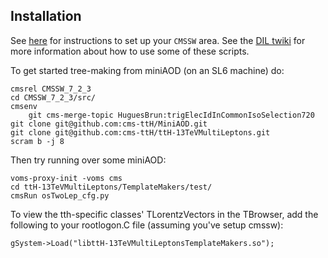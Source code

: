 ## Installation

See [here](https://github.com/cms-ttH/BEAN#boson-exploration-analysis-ntuple) for instructions to set up your `CMSSW` area.
See the [DIL twiki](https://twiki.cern.ch/twiki/bin/view/CMSPublic/NovaDilWorkflow) for more information about how to use some of these scripts.

To get started tree-making from miniAOD (on an SL6 machine) do:

	cmsrel CMSSW_7_2_3
	cd CMSSW_7_2_3/src/
	cmsenv	
        git cms-merge-topic HuguesBrun:trigElecIdInCommonIsoSelection720	
	git clone git@github.com:cms-ttH/MiniAOD.git
	git clone git@github.com:cms-ttH/ttH-13TeVMultiLeptons.git
	scram b -j 8


Then try running over some miniAOD:

	voms-proxy-init -voms cms
	cd ttH-13TeVMultiLeptons/TemplateMakers/test/
	cmsRun osTwoLep_cfg.py

To view the tth-specific classes' TLorentzVectors in the TBrowser, add the following to your rootlogon.C file (assuming you've setup cmssw):
   	
	gSystem->Load("libttH-13TeVMultiLeptonsTemplateMakers.so");